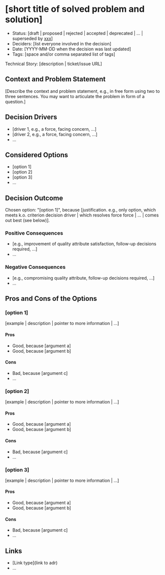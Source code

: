 [//]: # (bc-madr v0.1)

# [short title of solved problem and solution]

- Status: [draft | proposed | rejected | accepted | deprecated | ... | superseded by [xxx](yyyymmdd-xxx.md)] <!-- optional -->
- Deciders: [list everyone involved in the decision] <!-- optional -->
- Date: [YYYY-MM-DD when the decision was last updated] <!-- optional. To customize the ordering without relying on Git creation dates and filenames -->
- Tags: [space and/or comma separated list of tags] <!-- optional -->

Technical Story: [description | ticket/issue URL] <!-- optional -->

## Context and Problem Statement

[Describe the context and problem statement, e.g., in free form using two to three sentences. You may want to articulate the problem in form of a question.]

## Decision Drivers <!-- optional -->

- [driver 1, e.g., a force, facing concern, ...]
- [driver 2, e.g., a force, facing concern, ...]
- ... <!-- numbers of drivers can vary -->

## Considered Options

- [option 1]
- [option 2]
- [option 3]
- ... <!-- numbers of options can vary -->

## Decision Outcome

Chosen option: "[option 1]", because [justification. e.g., only option, which meets k.o. criterion decision driver | which resolves force force | ... | comes out best (see below)].

### Positive Consequences <!-- optional -->

- [e.g., improvement of quality attribute satisfaction, follow-up decisions required, ...]
- ...

### Negative Consequences <!-- optional -->

- [e.g., compromising quality attribute, follow-up decisions required, ...]
- ...

## Pros and Cons of the Options <!-- optional -->

### [option 1]

[example | description | pointer to more information | ...] <!-- optional -->

#### Pros

- Good, because [argument a]
- Good, because [argument b]

#### Cons

- Bad, because [argument c]
- ... <!-- numbers of pros and cons can vary -->

### [option 2]

[example | description | pointer to more information | ...] <!-- optional -->

#### Pros

- Good, because [argument a]
- Good, because [argument b]

#### Cons

- Bad, because [argument c]
- ... <!-- numbers of pros and cons can vary -->

### [option 3]

[example | description | pointer to more information | ...] <!-- optional -->

#### Pros

- Good, because [argument a]
- Good, because [argument b]

#### Cons

- Bad, because [argument c]
- ... <!-- numbers of pros and cons can vary -->

## Links <!-- optional -->

- [Link type](link to adr) <!-- example: Refined by [xxx](yyyymmdd-xxx.md) -->
- ... <!-- numbers of links can vary -->

